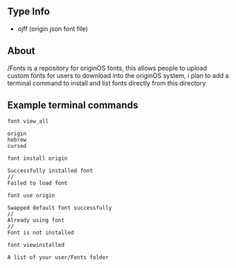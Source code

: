## Type Info

- ojff (origin json font file)

## About

/Fonts is a repository for originOS fonts, this allows people to upload custom fonts for users to download into the originOS system, i plan to add a terminal command to install and list fonts directly from this directory

## Example terminal commands
`font view_all`
```
origin
hebrew
cursed
```

`font install origin`

```
Successfully installed font
//
Failed to load font
```

`font use origin`

```
Swapped default font successfully
//
Already using font
//
Font is not installed
```
`font viewinstalled`

```
A list of your user/Fonts folder
```
